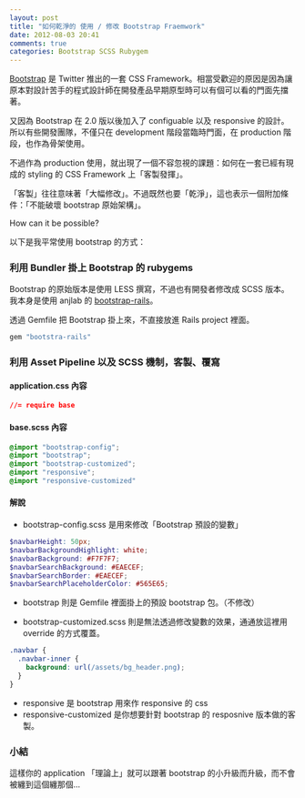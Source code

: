 ```yaml
---
layout: post
title: "如何乾淨的 使用 / 修改 Bootstrap Fraemwork"
date: 2012-08-03 20:41
comments: true
categories: Bootstrap SCSS Rubygem
---
```


[Bootstrap](http://twitter.github.com/bootstrap/) 是 Twitter 推出的一套 CSS Framework。相當受歡迎的原因是因為讓原本對設計苦手的程式設計師在開發產品早期原型時可以有個可以看的門面先擋著。

又因為 Bootstrap 在 2.0 版以後加入了 configuable 以及 responsive 的設計。所以有些開發團隊，不僅只在 development 階段當臨時門面，在 production 階段，也作為骨架使用。

不過作為 production 使用，就出現了一個不容忽視的課題：如何在一套已經有現成的 styling 的 CSS Framework 上「客製發揮」。

「客製」往往意味著「大幅修改」。不過既然也要「乾淨」，這也表示一個附加條件：「不能破壞 bootstrap 原始架構」。

How can it be possible? 

以下是我平常使用 bootstrap 的方式：

### 利用 Bundler 掛上 Bootstrap 的 rubygems

Bootstrap 的原始版本是使用 LESS 撰寫，不過也有開發者修改成 SCSS 版本。我本身是使用 anjlab 的 [bootstrap-rails](https://github.com/anjlab/bootstrap-rails)。

透過 Gemfile 把 Bootstrap 掛上來，不直接放進 Rails project 裡面。

``` ruby Gemfile
gem "bootstra-rails"
```

### 利用 Asset Pipeline 以及 SCSS 機制，客製、覆寫

#### application.css 內容

``` css
//= require base
```

#### base.scss 內容

``` scss
@import "bootstrap-config";
@import "bootstrap";
@import "bootstrap-customized";
@import "responsive";
@import "responsive-customized"
```

#### 解說

* bootstrap-config.scss 是用來修改「Bootstrap 預設的變數」

``` scss
$navbarHeight: 50px;
$navbarBackgroundHighlight: white;
$navbarBackground: #F7F7F7;
$navbarSearchBackground: #EAECEF;
$navbarSearchBorder: #EAECEF;
$navbarSearchPlaceholderColor: #565E65;
```
* bootstrap 則是 Gemfile 裡面掛上的預設 bootstrap 包。（不修改）

* bootstrap-customized.scss 則是無法透過修改變數的效果，通通放這裡用 override 的方式覆蓋。

``` scss
.navbar {
  .navbar-inner {
    background: url(/assets/bg_header.png);
  }
}
```    

* responsive 是 bootstrap 用來作 responsive 的 css
* responsive-customized 是你想要針對 bootstrap 的 resposnive 版本做的客製。

### 小結

這樣你的 application 「理論上」就可以跟著 bootstrap 的小升級而升級，而不會被纏到這個纏那個...